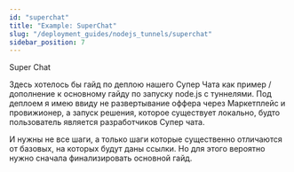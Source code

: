 ```yaml
---
id: "superchat"
title: "Example: SuperChat"
slug: "/deployment_guides/nodejs_tunnels/superchat"
sidebar_position: 7
---
```


Super Chat

Здесь хотелось бы гайд по деплою нашего Супер Чата как пример / дополнение к основному гайду по запуску node.js с туннелями. Под деплоем я имею ввиду не развертывание оффера через Маркетплейс и провижионер, а запуск решения, которое существует локально, будто пользователь является разработчиков Супер чата. 

И нужны не все шаги, а только шаги которые существенно отличаются от базовых, на которых будут даны ссылки. Но для этого вероятно нужно сначала финализировать основной гайд.